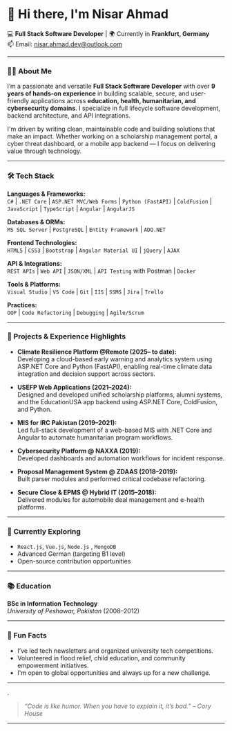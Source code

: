 # 👋 Hi there, I'm Nisar Ahmad

💻 **Full Stack Software Developer** | 🌍 Currently in **Frankfurt, Germany**  
📫 Email: [nisar.ahmad.dev@outlook.com](mailto:nisar.ahmad.dev@outlook.com)  


---

### 👨‍💻 About Me

I’m a passionate and versatile **Full Stack Software Developer** with over **9 years of hands-on experience** in building scalable, secure, and user-friendly applications across **education, health, humanitarian, and cybersecurity domains**. I specialize in full lifecycle software development, backend architecture, and API integrations.

I'm driven by writing clean, maintainable code and building solutions that make an impact. Whether working on a scholarship management portal, a cyber threat dashboard, or a mobile app backend — I focus on delivering value through technology.

---

### 🛠️ Tech Stack

**Languages & Frameworks:**  
`C#` | `.NET Core` | `ASP.NET MVC/Web Forms` | `Python (FastAPI)` | `ColdFusion` | `JavaScript` | `TypeScript` | `Angular` | `AngularJS`  

**Databases & ORMs:**  
`MS SQL Server` | `PostgreSQL` | `Entity Framework` | `ADO.NET`  

**Frontend Technologies:**  
`HTML5` | `CSS3` | `Bootstrap` | `Angular Material UI` | `jQuery` | `AJAX`

**API & Integrations:**  
`REST APIs` | `Web API` | `JSON/XML` | `API Testing` with Postman | `Docker`

**Tools & Platforms:**  
`Visual Studio` | `VS Code` | `Git` | `IIS` | `SSMS` | `Jira` | `Trello`

**Practices:**  
`OOP` | `Code Refactoring` | `Debugging` | `Agile/Scrum`

---

### 🚀 Projects & Experience Highlights

 - **Climate Resilience Platform @Remote (2025– to date):**  
  Developing a cloud-based early warning and analytics system using ASP.NET Core and Python (FastAPI), enabling real-time climate data integration and decision support across sectors.
  
- **USEFP Web Applications (2021–2024):**  
  Designed and developed unified scholarship platforms, alumni systems, and the EducationUSA app backend using ASP.NET Core, ColdFusion, and Python.

- **MIS for IRC Pakistan (2019–2021):**  
  Led full-stack development of a web-based MIS with .NET Core and Angular to automate humanitarian program workflows.

- **Cybersecurity Platform @ NAXXA (2019):**  
  Developed dashboards and automation workflows for incident response.

- **Proposal Management System @ ZDAAS (2018–2019):**  
  Built parser modules and performed critical codebase refactoring.

- **Secure Close & EPMS @ Hybrid IT (2015–2018):**  
  Delivered modules for automobile deal management and e-health platforms.

---

### 🌱 Currently Exploring

- `React.js`, `Vue.js`, `Node.js` , `MongoDB` 
- Advanced German (targeting B1 level)  
- Open-source contribution opportunities  

---

### 📚 Education

**BSc in Information Technology**  
*University of Peshawar, Pakistan* (2008–2012)

---

### 📌 Fun Facts

- I’ve led tech newsletters and organized university tech competitions.  
- Volunteered in flood relief, child education, and community empowerment initiatives.  
- I'm open to global opportunities and always up for a new challenge.

---

.

> *“Code is like humor. When you have to explain it, it’s bad.” – Cory House*

---




<!--
**NisarAhmad90/NisarAhmad90** is a ✨ _special_ ✨ repository because its `README.md` (this file) appears on your GitHub profile.

Here are some ideas to get you started:

- 🔭 I’m currently working on ...
- 🌱 I’m currently learning ...
- 👯 I’m looking to collaborate on ...
- 🤔 I’m looking for help with ...
- 💬 Ask me about ...
- 📫 How to reach me: ...
- 😄 Pronouns: ...
- ⚡ Fun fact: ...
-->

